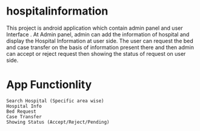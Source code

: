 # hospitalinformation
This project is android application which contain admin panel and user
Interface . At Admin panel, admin can add the information of hospital and display the
Hospital Information at user side.
The user can request the bed and case transfer on the basis of information present
there and then admin can accept or reject request then showing the status of request
on user side.

# App Functionlity
    Search Hospital (Specific area wise)
    Hospital Info
    Bed Request
    Case Transfer
    Showing Status (Accept/Reject/Pending)
   
    
    
